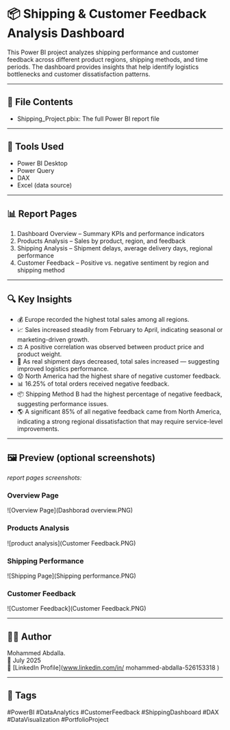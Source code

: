 # 📦 Shipping & Customer Feedback Analysis Dashboard

This Power BI project analyzes shipping performance and customer feedback across different product regions, shipping methods, and time periods. The dashboard provides insights that help identify logistics bottlenecks and customer dissatisfaction patterns.

---

## 📁 File Contents

- Shipping_Project.pbix: The full Power BI report file

---

## 🧰 Tools Used

- Power BI Desktop
- Power Query
- DAX
- Excel (data source)

---

## 📊 Report Pages

1. Dashboard Overview – Summary KPIs and performance indicators
2. Products Analysis – Sales by product, region, and feedback
3. Shipping Analysis – Shipment delays, average delivery days, regional performance
4. Customer Feedback – Positive vs. negative sentiment by region and shipping method

---

## 🔍 Key Insights

- 💰 Europe recorded the highest total sales among all regions.
- 📈 Sales increased steadily from February to April, indicating seasonal or marketing-driven growth.
- ⚖️ A positive correlation was observed between product price and product weight.
- 🚚 As real shipment days decreased, total sales increased — suggesting improved logistics performance.
- 😟 North America had the highest share of negative customer feedback.
- 📊 16.25% of total orders received negative feedback.
- 📦 Shipping Method B had the highest percentage of negative feedback, suggesting performance issues.
- 🌎 A significant 85% of all negative feedback came from North America, indicating a strong regional dissatisfaction that may require service-level improvements.

---

## 🖼️ Preview (optional screenshots)

*report pages screenshots:*
### Overview Page
![Overview Page](Dashborad overview.PNG)

### Products Analysis
![product analysis](Customer Feedback.PNG)

### Shipping Performance
![Shipping Page](Shipping performance.PNG)

### Customer Feedback
![Customer Feedback](Customer Feedback.PNG)

---

## 🙋‍♂️ Author

Mohammed Abdalla.  
📅 July 2025  
🔗 [LinkedIn Profile](www.linkedin.com/in/
mohammed-abdalla-526153318
)

---

## 📌 Tags

#PowerBI #DataAnalytics #CustomerFeedback #ShippingDashboard #DAX #DataVisualization #PortfolioProject


